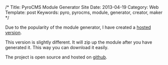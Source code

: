 /*
Title: PyroCMS Module Generator Site
Date: 2013-04-19
Category: Web
Template: post
Keywords: pyro, pyrocms, module, generator, creator, maker
*/

Due to the popularity of the module generator, I have created a [hosted version](http://pyromg.aws.af.cm/ "Hosted Pyro Module Generator").

This version is slightly different. It will zip up the module after you have generated it. This way you can download it easily.

The project is open source and hosted on [github](https://github.com/james2doyle/pyro-module-generator "james2doyle/pyro-module-generator").